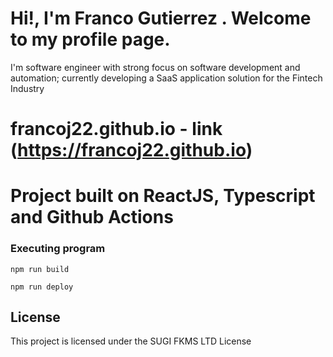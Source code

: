 # Hi!, I'm Franco Gutierrez .  Welcome to my profile page.

I'm software engineer with strong focus on software development and automation; currently developing a SaaS application solution for the Fintech Industry

# francoj22.github.io - link (https://francoj22.github.io)

# Project built on ReactJS, Typescript and Github Actions

### Executing program
```npm run build```

```npm run deploy```

## License
This project is licensed under the SUGI FKMS LTD License
